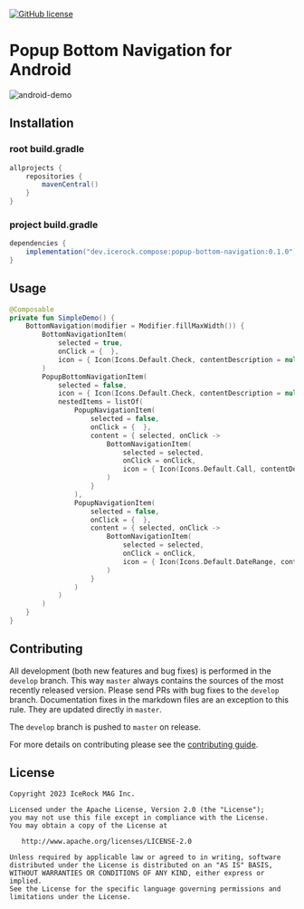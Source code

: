 [![GitHub license](https://img.shields.io/badge/license-Apache%20License%202.0-blue.svg?style=flat)](http://www.apache.org/licenses/LICENSE-2.0)

# Popup Bottom Navigation for Android

![android-demo](https://github.com/icerockdev/popup-bottom-navigation-android/assets/5010169/bcc01af9-a231-4be2-b7a3-f8edfd54b318)


## Installation
### root build.gradle
```groovy
allprojects {
    repositories {
        mavenCentral()
    }
}
```

### project build.gradle
```groovy
dependencies {
    implementation("dev.icerock.compose:popup-bottom-navigation:0.1.0")
}
```

## Usage
```kotlin
@Composable
private fun SimpleDemo() {
    BottomNavigation(modifier = Modifier.fillMaxWidth()) {
        BottomNavigationItem(
            selected = true,
            onClick = {  },
            icon = { Icon(Icons.Default.Check, contentDescription = null) }
        )
        PopupBottomNavigationItem(
            selected = false,
            icon = { Icon(Icons.Default.Check, contentDescription = null) },
            nestedItems = listOf(
                PopupNavigationItem(
                    selected = false,
                    onClick = {  },
                    content = { selected, onClick ->
                        BottomNavigationItem(
                            selected = selected,
                            onClick = onClick,
                            icon = { Icon(Icons.Default.Call, contentDescription = null) }
                        )
                    }
                ),
                PopupNavigationItem(
                    selected = false,
                    onClick = {  },
                    content = { selected, onClick ->
                        BottomNavigationItem(
                            selected = selected,
                            onClick = onClick,
                            icon = { Icon(Icons.Default.DateRange, contentDescription = null) }
                        )
                    }
                )
            )
        )
    }
}
```

## Contributing
All development (both new features and bug fixes) is performed in the `develop` branch. This way `master` always contains the sources of the most recently released version. Please send PRs with bug fixes to the `develop` branch. Documentation fixes in the markdown files are an exception to this rule. They are updated directly in `master`.

The `develop` branch is pushed to `master` on release.

For more details on contributing please see the [contributing guide](CONTRIBUTING.md).

## License

    Copyright 2023 IceRock MAG Inc.

    Licensed under the Apache License, Version 2.0 (the "License");
    you may not use this file except in compliance with the License.
    You may obtain a copy of the License at

       http://www.apache.org/licenses/LICENSE-2.0

    Unless required by applicable law or agreed to in writing, software
    distributed under the License is distributed on an "AS IS" BASIS,
    WITHOUT WARRANTIES OR CONDITIONS OF ANY KIND, either express or implied.
    See the License for the specific language governing permissions and
    limitations under the License.
